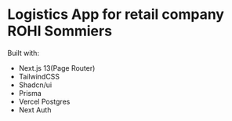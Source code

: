 # Logistics App for retail company ROHI Sommiers

Built with:
- Next.js 13(Page Router)
- TailwindCSS
- Shadcn/ui
- Prisma
- Vercel Postgres
- Next Auth
